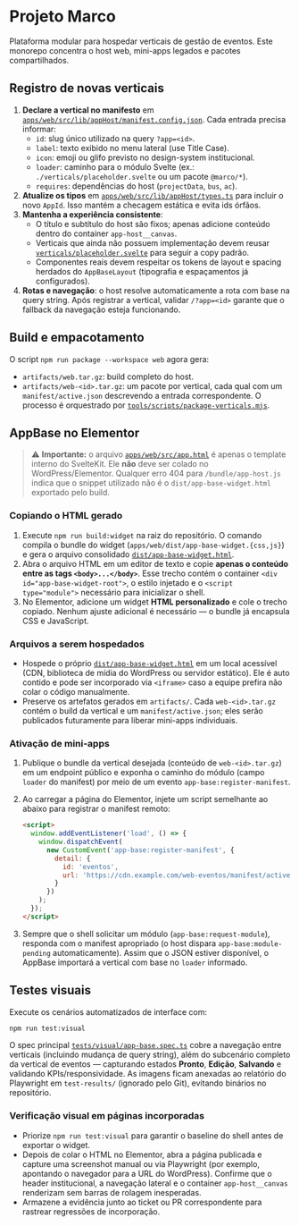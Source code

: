 # Projeto Marco

Plataforma modular para hospedar verticais de gestão de eventos. Este monorepo concentra o host web, mini-apps legados e pacotes compartilhados.

## Registro de novas verticais

1. **Declare a vertical no manifesto** em [`apps/web/src/lib/appHost/manifest.config.json`](apps/web/src/lib/appHost/manifest.config.json). Cada entrada precisa informar:
   - `id`: slug único utilizado na query `?app=<id>`.
   - `label`: texto exibido no menu lateral (use Title Case).
   - `icon`: emoji ou glifo previsto no design-system institucional.
   - `loader`: caminho para o módulo Svelte (ex.: `./verticals/placeholder.svelte` ou um pacote `@marco/*`).
   - `requires`: dependências do host (`projectData`, `bus`, `ac`).
2. **Atualize os tipos** em [`apps/web/src/lib/appHost/types.ts`](apps/web/src/lib/appHost/types.ts) para incluir o novo `AppId`. Isso mantém a checagem estática e evita ids órfãos.
3. **Mantenha a experiência consistente**:
   - O título e subtítulo do host são fixos; apenas adicione conteúdo dentro do container `app-host__canvas`.
   - Verticais que ainda não possuem implementação devem reusar [`verticals/placeholder.svelte`](apps/web/src/lib/appHost/verticals/placeholder.svelte) para seguir a copy padrão.
   - Componentes reais devem respeitar os tokens de layout e spacing herdados do `AppBaseLayout` (tipografia e espaçamentos já configurados).
4. **Rotas e navegação**: o host resolve automaticamente a rota com base na query string. Após registrar a vertical, validar `/?app=<id>` garante que o fallback da navegação esteja funcionando.

## Build e empacotamento

O script `npm run package --workspace web` agora gera:

- `artifacts/web.tar.gz`: build completo do host.
- `artifacts/web-<id>.tar.gz`: um pacote por vertical, cada qual com um `manifest/active.json` descrevendo a entrada correspondente. O processo é orquestrado por [`tools/scripts/package-verticals.mjs`](tools/scripts/package-verticals.mjs).

## AppBase no Elementor

> ⚠️ **Importante:** o arquivo [`apps/web/src/app.html`](apps/web/src/app.html) é apenas o template interno do SvelteKit. Ele **não** deve ser colado no WordPress/Elementor. Qualquer erro 404 para `/bundle/app-host.js` indica que o snippet utilizado não é o `dist/app-base-widget.html` exportado pelo build.

### Copiando o HTML gerado

1. Execute `npm run build:widget` na raiz do repositório. O comando compila o bundle do widget (`apps/web/dist/app-base-widget.{css,js}`) e gera o arquivo consolidado [`dist/app-base-widget.html`](dist/app-base-widget.html).
2. Abra o arquivo HTML em um editor de texto e copie **apenas o conteúdo entre as tags `<body>...</body>`**. Esse trecho contém o container `<div id="app-base-widget-root">`, o estilo injetado e o `<script type="module">` necessário para inicializar o shell.
3. No Elementor, adicione um widget **HTML personalizado** e cole o trecho copiado. Nenhum ajuste adicional é necessário — o bundle já encapsula CSS e JavaScript.

### Arquivos a serem hospedados

- Hospede o próprio [`dist/app-base-widget.html`](dist/app-base-widget.html) em um local acessível (CDN, biblioteca de mídia do WordPress ou servidor estático). Ele é auto contido e pode ser incorporado via `<iframe>` caso a equipe prefira não colar o código manualmente.
- Preserve os artefatos gerados em `artifacts/`. Cada `web-<id>.tar.gz` contém o build da vertical e um `manifest/active.json`; eles serão publicados futuramente para liberar mini-apps individuais.

### Ativação de mini-apps

1. Publique o bundle da vertical desejada (conteúdo de `web-<id>.tar.gz`) em um endpoint público e exponha o caminho do módulo (campo `loader` do manifest) por meio de um evento `app-base:register-manifest`.
2. Ao carregar a página do Elementor, injete um script semelhante ao abaixo para registrar o manifest remoto:

   ```html
   <script>
     window.addEventListener('load', () => {
       window.dispatchEvent(
         new CustomEvent('app-base:register-manifest', {
           detail: {
             id: 'eventos',
             url: 'https://cdn.example.com/web-eventos/manifest/active.json'
           }
         })
       );
     });
   </script>
   ```

3. Sempre que o shell solicitar um módulo (`app-base:request-module`), responda com o manifest apropriado (o host dispara `app-base:module-pending` automaticamente). Assim que o JSON estiver disponível, o AppBase importará a vertical com base no `loader` informado.

## Testes visuais

Execute os cenários automatizados de interface com:

```bash
npm run test:visual
```

O spec principal [`tests/visual/app-base.spec.ts`](tests/visual/app-base.spec.ts) cobre a navegação entre verticais (incluindo mudança de query string), além do subcenário completo da vertical de eventos — capturando estados **Pronto**, **Edição**, **Salvando** e validando KPIs/responsividade. As imagens ficam anexadas ao relatório do Playwright em `test-results/` (ignorado pelo Git), evitando binários no repositório.

### Verificação visual em páginas incorporadas

- Priorize `npm run test:visual` para garantir o baseline do shell antes de exportar o widget.
- Depois de colar o HTML no Elementor, abra a página publicada e capture uma screenshot manual ou via Playwright (por exemplo, apontando o navegador para a URL do WordPress). Confirme que o header institucional, a navegação lateral e o container `app-host__canvas` renderizam sem barras de rolagem inesperadas.
- Armazene a evidência junto ao ticket ou PR correspondente para rastrear regressões de incorporação.
